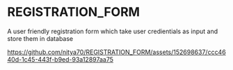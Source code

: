 # REGISTRATION_FORM
 A user friendly registration form which take user credientials as input and store them in database

 https://github.com/nitya70/REGISTRATION_FORM/assets/152698637/ccc4640d-1c45-443f-b9ed-93a12897aa75
